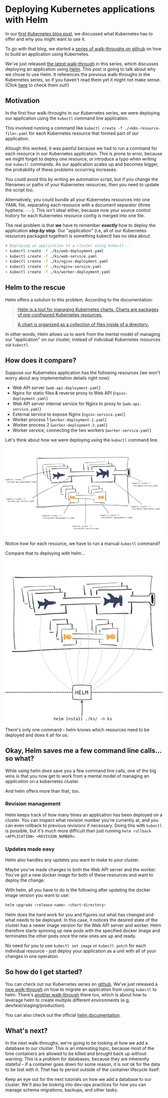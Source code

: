 # Deploying Kubernetes applications with Helm

In our [first Kubernetes blog post](https://medium.com/ingeniouslysimple/adopting-kubernetes-step-by-step-f93093c13dfe), we discussed what Kubernetes has to offer and why you might want to use it.

To go with that blog, we started a [series of walk-throughs on github](https://github.com/red-gate/ks) on how to build an application using Kubernetes.

We've just released [the latest walk-through](https://github.com/red-gate/ks/blob/master/ks5/ks5.md) in this series, which discusses deploying an application using [Helm](https://github.com/kubernetes/helm). This post is going to talk about why we chose to use Helm. It references the previous walk-throughs in the Kubernetes series, so if you haven't read them yet it might not make sense. (Click [here](https://github.com/red-gate/ks) to check them out!)

## Motivation

In the first four walk-throughs in our Kubernetes series, we were deploying our application using the `kubectl` command line application.

This involved running a command like `kubectl create -f ./<k8s-resource-file>.yaml` for each Kubernetes resource that formed part of our application.

Altough this worked, it was painful because we had to run a command for each resource in our Kubernetes application. This is prone to error, because we might forget to deploy one resource, or introduce a typo when writing our `kubectl` commands. As our application scales up and becomes bigger, the probability of these problems occurring increases.

You could avoid this by writing an automation script, but if you change the filenames or paths of your Kubernetes resources, then you need to update the script too.

Alternatively, you could bundle all your Kubernetes resources into one YAML file, separating each resource with a document separator (three hyphens: `---`). This isn't ideal either, because now your source control history for each Kubernetes resource config is merged into one file.

The real problem is that _**we**_ have to remember _**exactly**_ how to deploy the application _**step by step**_. Our "application" (i.e, all of our Kubernetes resources packaged together) is something kubectl has no idea about.

```bash
# Deploying an application to a cluster using kubectl...
> kubectl create -f ./ks/web-deployment.yaml
> kubectl create -f ./ks/web-service.yaml
> kubectl create -f ./ks/nginx-deployment.yaml
> kubectl create -f ./ks/nginx-service.yaml
> kubectl create -f ./ks/worker-deployment.yaml
```

## Helm to the rescue

Helm offers a solution to this problem. According to the documentation:

> [Helm is a tool for managing Kubernetes charts. Charts are packages of pre-configured Kubernetes resources.](https://github.com/kubernetes/helm#kubernetes-helm)

> [A chart is organized as a collection of files inside of a directory.](https://github.com/kubernetes/helm/blob/master/docs/charts.md#the-chart-file-structure)

In other words, Helm allows us to work from the mental model of managing our "application" on our cluster, instead of individual Kubernetes resources via `kubectl`.

## How does it compare?

Suppose our Kubernetes application has the following resources (we won't worry about any implementation details right now):

- Web API server (`web-api-deployment.yaml`)
- Nginx for static files & reverse proxy to Web API (`nginx-deployment.yaml`)
- Web API server internal service for Nginx to proxy to (`web-api-service.yaml`)
- External service to expose Nginx (`nginx-service.yaml`)
- Worker process 1 (`worker-deployment-1.yaml`)
- Worker process 2 (`worker-deployment-2.yaml`)
- Worker service, connecting the two workers (`worker-service.yaml`)

Let's think about how we were deploying using the `kubectl` command line.

![deploying using kubectl](./images/deploying-using-kubectl.png)

Notice how for each resource, we have to run a manual `kubectl` command?

Compare that to deploying with helm...

![deploying using helm](./images/deploying-using-helm.png)

There's only one command - helm knows which resources need to be deployed and does it all for us.

## Okay, Helm saves me a few command line calls... so what?

While using helm _does_ save you a few command line calls, one of the big wins is that you now get to work from a mental model of managing an _application_ on a kubernetes cluster. 

And helm offers more than that, too.

### Revision management

Helm keeps track of how many times an application has been deployed on a cluster. You can inspect what revision number you're currently at, and you can even rollback to previous revisions if necessary. Doing this with `kubectl` is possible, but it's much more difficult than just running `helm rollback <APPLICATION> <REVISION_NUMBER>`.

### Updates made easy

Helm also handles any updates you want to make to your cluster.

Maybe you've made changes to both the Web API server and the worker. You've got a new docker image for both of these resources and want to deploy the change.

With helm, all you have to do is the following after updating the docker image version you want to use:

```bash
helm upgrade <release-name> <chart-directory>
```

Helm does the hard work for you and figures out what has changed and what needs to be deployed. In this case, it notices the desired state of the cluster has a newer image version for the Web API server and worker. Helm therefore starts spinning up new pods with the specified docker image and terminates the other pods once the new ones are up and ready.

No need for you to use `kubectl set image` or `kubectl patch` for each individual resource - just deploy your application as a unit with all of your changes in one operation.

## So how do I get started?

You can check out our Kubernetes series on [github](https://github.com/red-gate/ks/). We've just released a [new walk-through](https://github.com/red-gate/ks/blob/master/ks5/ks5.md) on how to migrate an application from using `kubectl` to helm. There's [another walk-through](https://github.com/red-gate/ks/blob/master/ks6/ks6.md) there too, which is about how to leverage helm to create multiple different environments (e.g, dev/test/staging/production). 

You can also check out the official [helm documentation](https://docs.helm.sh/).

## What's next?

In the next walk-throughs, we're going to be looking at how we add a database to our cluster. This is an interesting topic, because most of the time containers are allowed to be killed and brought back up without warning. This is a problem for databases, because they are inherently stateful - if a container goes down for some reason, it is _not_ ok for the data to be lost with it. That has to persist outside of the container lifecycle itself. 

Keep an eye out for the next tutorials on how we add a database to our cluster. We'll also be looking into dev-ops practices for how you can manage schema migrations, backups, and other tasks.
